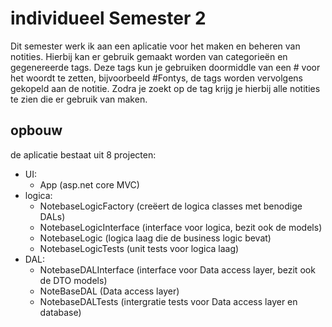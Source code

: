 # individueel Semester 2
Dit semester werk ik aan een aplicatie voor het maken en beheren van notities. Hierbij kan er gebruik gemaakt worden van categorieën en gegenereerde tags. Deze tags kun je gebruiken doormiddle van een # voor het woordt te zetten, bijvoorbeeld #Fontys, de tags worden vervolgens gekopeld aan de notitie. Zodra je zoekt op de tag krijg je hierbij alle notities te zien die er gebruik van maken.

## opbouw
de aplicatie bestaat uit 8 projecten:
- UI:
    - App (asp.net core MVC)
- logica:
    - NotebaseLogicFactory (creëert de logica classes met benodige DALs)
    - NotebaseLogicInterface (interface voor logica, bezit ook de models)
    - NotebaseLogic (logica laag die de business logic bevat)
    - NotebaseLogicTests (unit tests voor logica laag)
- DAL:
    - NotebaseDALInterface (interface voor Data access layer, bezit ook de DTO models)
    - NoteBaseDAL (Data access layer)
    - NotebaseDALTests (intergratie tests voor Data access layer en database)
